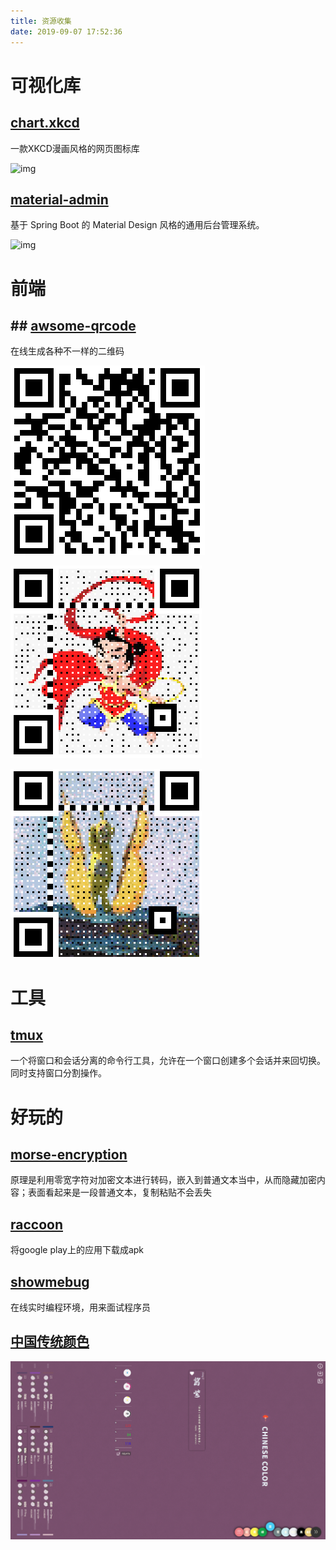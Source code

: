 ```yaml
---
title: 资源收集
date: 2019-09-07 17:52:36
---
```

# 可视化库
## [chart.xkcd](https://github.com/timqian/chart.xkcd)

一款XKCD漫画风格的网页图标库

![img](https://www.wangbase.com/blogimg/asset/201908/bg2019081909.jpg)

<!-- more -->

## [material-admin](https://github.com/enilu/material-admin)

基于 Spring Boot 的 Material Design 风格的通用后台管理系统。

![img](https://www.wangbase.com/blogimg/asset/201908/bg2019082001.jpg)

# 前端

## ## [awsome-qrcode](https://github.com/ruanyf/weekly/issues/795)

在线生成各种不一样的二维码

![1569741148684](images/1569741148684.png)

![1569741173283](images/1569741173283.png)

![1569741218418](images/1569741218418.png)


# 工具

## [tmux](http://www.ruanyifeng.com/blog/2019/10/tmux.html)
一个将窗口和会话分离的命令行工具，允许在一个窗口创建多个会话并来回切换。同时支持窗口分割操作。

# 好玩的

## [morse-encryption](https://github.com/rover95/morse-encrypt)

原理是利用零宽字符对加密文本进行转码，嵌入到普通文本当中，从而隐藏加密内容；表面看起来是一段普通文本，复制粘贴不会丢失

## [raccoon](https://raccoon.onyxbits.de/)

将google play上的应用下载成apk

## [showmebug](https://www.showmebug.com/)

在线实时编程环境，用来面试程序员

## [中国传统颜色](https://colors.ichuantong.cn/)

![1569742465720](images/1569742465720.png)